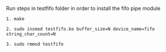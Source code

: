 Run steps in testfifo folder in order to install the fifo pipe module
	
	1. make
		
	2. sudo insmod testfifo.ko buffer_size=N device_name=fifo string_char_count=N

	3. sudo rmmod testfifo

